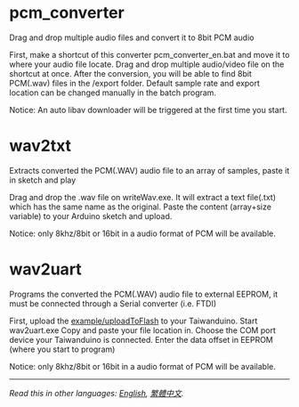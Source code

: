 # pcm_converter
Drag and drop multiple audio files and convert it to 8bit PCM audio

First, make a shortcut of this converter pcm_converter_en.bat and move it to where your audio file locate.
Drag and drop multiple audio/video file on the shortcut at once.
After the conversion, you will be able to find 8bit PCM(.wav) files in the /export folder.
Default sample rate and export location can be changed manually in the batch program.

Notice: An auto libav downloader will be triggered at the first time you start.

# wav2txt
Extracts converted the PCM(.WAV) audio file to an array of samples, paste it in sketch and play

Drag and drop the .wav file on writeWav.exe.
It will extract a text file(.txt) which has the same name as the original.
Paste the content (array+size variable) to your Arduino sketch and upload.

Notice: only 8khz/8bit or 16bit in a audio format of PCM will be available.

# wav2uart
Programs the converted the PCM(.WAV) audio file to external EEPROM, it must be connected through a Serial converter (i.e. FTDI)

First, upload the [example/uploadToFlash](../example/uploadToFlash) to your Taiwanduino.
Start wav2uart.exe
Copy and paste your file location in.
Choose the COM port device your Taiwanduino is connected.
Enter the data offset in EEPROM (where you start to program)

Notice: only 8khz/8bit or 16bit in a audio format of PCM will be available.

***

*Read this in other languages: [English](README.md), [繁體中文](README.zh-TW.md).*
